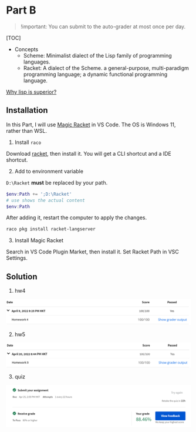 # Part B

> !important: You can submit to the auto-grader at most once per day.

[TOC]
* Concepts
    * Scheme: Minimalist dialect of the Lisp family of programming languages.
    * Racket: A dialect of the Scheme. a general-purpose, multi-paradigm programming language; a dynamic functional programming language.


[Why lisp is superior?](http://www.ruanyifeng.com/blog/2010/10/why_lisp_is_superior.html)

## Installation

In this Part, I will use [Magic Racket](https://marketplace.visualstudio.com/items?itemName=evzen-wybitul.magic-racket) in VS Code. The OS is Windows 11, rather than WSL.

1. Install `raco`

Download [racket](https://download.racket-lang.org/), then install it. You will get a CLI shortcut and a IDE shortcut.

2. Add to environment variable

`D:\Racket` **must** be replaced by your path.

```powershell
$env:Path += ';D:\Racket'
# use shows the actual content
$env:Path
```

After adding it, restart the computer to apply the changes.

```powershell
raco pkg install racket-langserver
```

3. Install Magic Racket

Search in VS Code Plugin Market, then install it. Set Racket Path in VSC Settings.

## Solution

1. hw4

![hw4](./img/hw4.png)

2. hw5

![hw5](./img/hw5.png)

3. quiz

![quiz](./img/quiz.png)